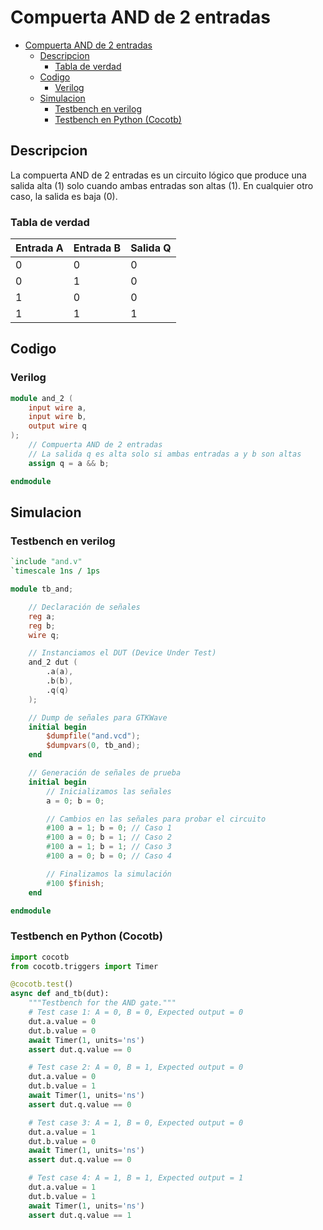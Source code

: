 
# Compuerta AND de 2 entradas

- [Compuerta AND de 2 entradas](#compuerta-and-de-2-entradas)
  - [Descripcion](#descripcion)
    - [Tabla de verdad](#tabla-de-verdad)
  - [Codigo](#codigo)
    - [Verilog](#verilog)
  - [Simulacion](#simulacion)
    - [Testbench en verilog](#testbench-en-verilog)
    - [Testbench en Python (Cocotb)](#testbench-en-python-cocotb)

## Descripcion

La compuerta AND de 2 entradas es un circuito lógico que produce una salida alta (1) solo cuando ambas entradas son altas (1). En cualquier otro caso, la salida es baja (0).

### Tabla de verdad

| Entrada A | Entrada B | Salida Q |
|-----------|-----------|----------|
|     0     |     0     |    0     |
|     0     |     1     |    0     |
|     1     |     0     |    0     |
|     1     |     1     |    1     |

## Codigo

### Verilog

```verilog
module and_2 (
    input wire a,
    input wire b,
    output wire q
);
    // Compuerta AND de 2 entradas
    // La salida q es alta solo si ambas entradas a y b son altas
    assign q = a && b;

endmodule
```

## Simulacion

### Testbench en verilog

```verilog
`include "and.v"
`timescale 1ns / 1ps

module tb_and;

    // Declaración de señales
    reg a;
    reg b;
    wire q;

    // Instanciamos el DUT (Device Under Test)
    and_2 dut (
        .a(a),
        .b(b),
        .q(q)
    );

    // Dump de señales para GTKWave
    initial begin
        $dumpfile("and.vcd");
        $dumpvars(0, tb_and);
    end

    // Generación de señales de prueba
    initial begin
        // Inicializamos las señales
        a = 0; b = 0;

        // Cambios en las señales para probar el circuito
        #100 a = 1; b = 0; // Caso 1
        #100 a = 0; b = 1; // Caso 2
        #100 a = 1; b = 1; // Caso 3
        #100 a = 0; b = 0; // Caso 4

        // Finalizamos la simulación
        #100 $finish;
    end

endmodule
```

### Testbench en Python (Cocotb)

```python
import cocotb
from cocotb.triggers import Timer

@cocotb.test()
async def and_tb(dut):
    """Testbench for the AND gate."""
    # Test case 1: A = 0, B = 0, Expected output = 0
    dut.a.value = 0
    dut.b.value = 0
    await Timer(1, units='ns')
    assert dut.q.value == 0

    # Test case 2: A = 0, B = 1, Expected output = 0
    dut.a.value = 0
    dut.b.value = 1
    await Timer(1, units='ns')
    assert dut.q.value == 0

    # Test case 3: A = 1, B = 0, Expected output = 0
    dut.a.value = 1
    dut.b.value = 0
    await Timer(1, units='ns')
    assert dut.q.value == 0

    # Test case 4: A = 1, B = 1, Expected output = 1
    dut.a.value = 1
    dut.b.value = 1
    await Timer(1, units='ns')
    assert dut.q.value == 1
```
